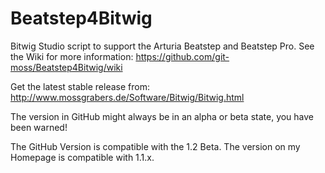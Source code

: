 Beatstep4Bitwig
===============

Bitwig Studio script to support the Arturia Beatstep and Beatstep Pro.
See the Wiki for more information: https://github.com/git-moss/Beatstep4Bitwig/wiki

Get the latest stable release from: http://www.mossgrabers.de/Software/Bitwig/Bitwig.html

The version in GitHub might always be in an alpha or beta state, you have been warned!

The GitHub Version is compatible with the 1.2 Beta. The version on my Homepage is compatible with 1.1.x.